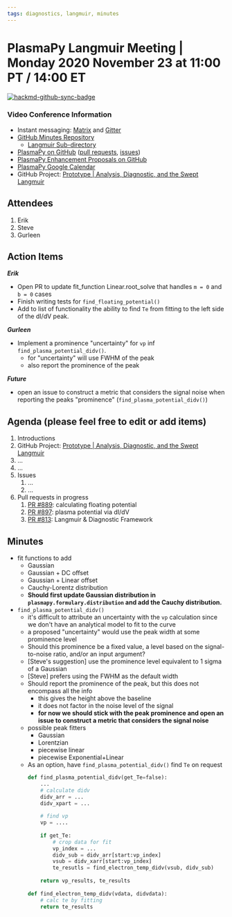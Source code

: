 ```yaml
---
tags: diagnostics, langmuir, minutes
---
```


# PlasmaPy Langmuir Meeting | Monday 2020 November 23 at 11:00 PT / 14:00 ET

[![hackmd-github-sync-badge](https://hackmd.io/cxrk4rDlQlit4XDEXRMoQA/badge)](https://hackmd.io/cxrk4rDlQlit4XDEXRMoQA)

### Video Conference Information
* Instant messaging: [Matrix](https://element.im/app/#/room/#plasmapy:openastronomy.org) and [Gitter](https://gitter.im/PlasmaPy/Lobby)
* [GitHub Minutes Repository](https://github.com/PlasmaPy/plasmapy-project/tree/master/minutes)
    * [Langmuir Sub-directory](https://github.com/PlasmaPy/plasmapy-project/tree/master/minutes/langmuir_diagnostic)
* [PlasmaPy on GitHub](https://github.com/PlasmaPy/plasmapy) ([pull requests](https://github.com/PlasmaPy/plasmapy/pulls), [issues](https://github.com/PlasmaPy/plasmapy/issues))
* [PlasmaPy Enhancement Proposals on GitHub](https://github.com/PlasmaPy/PlasmaPy-PLEPs)
* [PlasmaPy Google Calendar](https://calendar.google.com/calendar?cid=bzVsb3ZkcW0zaWxsam00ZTlrMDd2cmw5bWdAZ3JvdXAuY2FsZW5kYXIuZ29vZ2xlLmNvbQ)
* GitHub Project: [Prototype | Analysis, Diagnostic, and the Swept Langmuir](https://github.com/PlasmaPy/PlasmaPy/projects/19)

## Attendees

1. Erik
2. Steve
3. Gurleen

## Action Items

***Erik***
* Open PR to update fit_function Linear.root_solve that handles `m = 0` and `b = 0` cases
* Finish writing tests for `find_floating_potential()`
* Add to list of functionality the ability to find `Te` from fitting to the left side of the dI/dV peak.

***Gurleen***
* Implement a prominence "uncertainty" for `vp` inf `find_plasma_potential_didv()`.
    * for "uncertainty" will use FWHM of the peak
    * also report the prominence of the peak

***Future***
* open an issue to construct a metric that considers the signal noise when reporting the peaks "prominence" (`find_plasma_potential_didv()`)

## Agenda (please feel free to edit or add items)

1. Introductions
2. GitHub Project: [Prototype | Analysis, Diagnostic, and the Swept Langmuir](https://github.com/PlasmaPy/PlasmaPy/projects/19)
3. ...
4. ...
5. Issues
    1. ...
    2. ...
6. Pull requests in progress 
    1. [PR #889](https://github.com/PlasmaPy/PlasmaPy/pull/889): calculating floating potential
    2. [PR #897](https://github.com/PlasmaPy/PlasmaPy/pull/897): plasma potential via dI/dV
    3. [PR #813](https://github.com/PlasmaPy/PlasmaPy/pull/813): Langmuir & Diagnostic Framework

## Minutes

* fit functions to add
    * Gaussian
    * Gaussian + DC offset
    * Gaussian + Linear offset
    * Cauchy-Lorentz distribution
    * **Should first update Gaussian distribution in `plasmapy.formulary.distribution` and add the Cauchy distribution.**
* `find_plasma_potential_didv()`
    * it's difficult to attribute an uncertainty with the `vp` calculation since we don't have an analytical model to fit to the curve
    * a proposed "uncertainty" would use the peak width at some prominence level
    * Should this prominence be a fixed value, a level based on the signal-to-noise ratio, and/or an input argument?
    * [Steve's suggestion] use the prominence level equivalent to 1 sigma of a Gaussian
    * [Steve] prefers using the FWHM as the default width
    * Should report the prominence of the peak, but this does not encompass all the info
        * this gives the height above the baseline
        * it does not factor in the noise level of the signal
        * **for now we should stick with the peak prominence and open an issue to construct a metric that considers the signal noise**
    * possible peak fitters
        * Gaussian
        * Lorentzian
        * piecewise linear
        * piecewise Exponential+Linear
    * As an option, have `find_plasma_potential_didv()` find `Te` on request
      ```python
      def find_plasma_potential_didv(get_Te=false):
          ...
          # calculate didv
          didv_arr = ...
          didv_xpart = ...
          
          # find vp
          vp = ....
          
          if get_Te:
              # crop data for fit
              vp_index = ...
              didv_sub = didv_arr[start:vp_index]
              vsub = didv_xarr[start:vp_index]
              te_resutls = find_electron_temp_didv(vsub, didv_sub)
             
          return vp_results, te_results
        
      def find_electron_temp_didv(vdata, didvdata):
          # calc te by fitting
          return te_results
      ```

